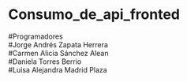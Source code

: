 # Consumo_de_api_fronted


#Programadores
<br>
#Jorge Andrés Zapata Herrera
<br>
#Carmen Alicia Sánchez Alean
<br>
#Daniela Torres Berrio
<br>
#Luisa Alejandra Madrid Plaza
  